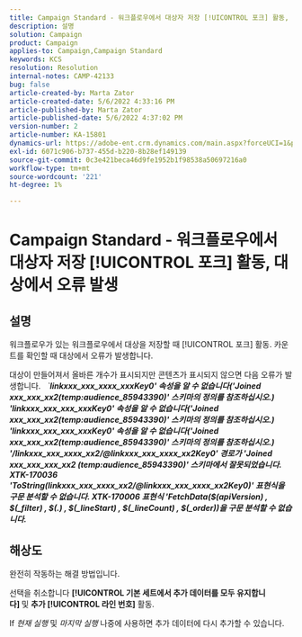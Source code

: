 ```yaml
---
title: Campaign Standard - 워크플로우에서 대상자 저장 [!UICONTROL 포크] 활동, 대상에서 오류 발생
description: 설명
solution: Campaign
product: Campaign
applies-to: Campaign,Campaign Standard
keywords: KCS
resolution: Resolution
internal-notes: CAMP-42133
bug: false
article-created-by: Marta Zator
article-created-date: 5/6/2022 4:33:16 PM
article-published-by: Marta Zator
article-published-date: 5/6/2022 4:37:02 PM
version-number: 2
article-number: KA-15801
dynamics-url: https://adobe-ent.crm.dynamics.com/main.aspx?forceUCI=1&pagetype=entityrecord&etn=knowledgearticle&id=286a3538-5acd-ec11-a7b5-6045bd00dbbc
exl-id: 6071c906-b737-455d-b220-8b28ef149139
source-git-commit: 0c3e421beca46d9fe1952b1f98538a50697216a0
workflow-type: tm+mt
source-wordcount: '221'
ht-degree: 1%

---
```


# Campaign Standard - 워크플로우에서 대상자 저장 [!UICONTROL 포크] 활동, 대상에서 오류 발생

## 설명


워크플로우가 있는 워크플로우에서 대상을 저장할 때 [!UICONTROL 포크] 활동. 카운트를 확인할 때 대상에서 오류가 발생합니다.

대상이 만들어져서 올바른 개수가 표시되지만 콘텐츠가 표시되지 않으면 다음 오류가 발생합니다.
 
*`<b>linkxxx_xxx_xxxx_xxxKey0&#39; 속성을 알 수 없습니다(&#39;Joined xxx_xxx_xx2(temp:audience_85943390)&#39; 스키마의 정의를 참조하십시오.) &#39;linkxxx_xxx_xxx_xxxKey0&#39; 속성을 알 수 없습니다(&#39;Joined xxx_xxx_xx2(temp:audience_85943390)&#39; 스키마의 정의를 참조하십시오.) &#39;linkxxx_xxx_xxx_xxxKey0&#39; 속성을 알 수 없습니다(&#39;Joined xxx_xxx_xx2(temp:audience_85943390)&#39; 스키마의 정의를 참조하십시오.)</b>*
 <b>__</b> 
<b>*&#39;/linkxxx_xxx_xxxx_xx2/@linkxxx_xxx_xxxx_xx2Key0&#39; 경로가 &#39;Joined xxx_xxx_xxx_xx2 (temp:audience_85943390)&#39; 스키마에서 잘못되었습니다.</b>*
 <b>__</b> 
<b>*XTK-170036 &#39;ToString(linkxxx_xxx_xxxx_xx2/@linkxxx_xxx_xxxx_xx2Key0)&#39; 표현식을 구문 분석할 수 없습니다. XTK-170006 표현식 &#39;FetchData($(apiVersion) , $(_filter) , $(.) , $(_lineStart) , $(_lineCount) , $(_order))을 구문 분석할 수 없습니다.</b>*


## 해상도


완전히 작동하는 해결 방법입니다.

선택을 취소합니다 <b>[!UICONTROL 기본 세트에서 추가 데이터를 모두 유지합니다] </b>및 <b>추가 [!UICONTROL 라인 번호]</b> 활동.

If *현재 실행* 및 *마지막 실행* 나중에 사용하면 추가 데이터에 다시 추가할 수 있습니다.
